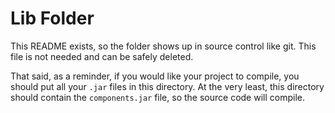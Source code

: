 # Lib Folder

This README exists, so the folder shows up in source control like git. This
file is not needed and can be safely deleted.

That said, as a reminder, if you would like your project to compile, you should
put all your `.jar` files in this directory. At the very least, this directory
should contain the `components.jar` file, so the source code will compile.
